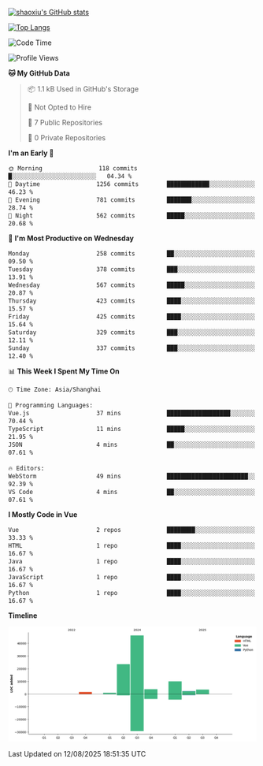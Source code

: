 [![shaoxiu's GitHub stats](https://github-readme-stats.vercel.app/api?username=shaoxiu&count_private=true&show_icons=true)](https://github.com/anuraghazra/github-readme-stats)

[![Top Langs](https://github-readme-stats.vercel.app/api/top-langs/?username=shaoxiu&layout=compact)](https://github.com/anuraghazra/github-readme-stats)


<!--START_SECTION:waka-->
![Code Time](http://img.shields.io/badge/Code%20Time-184%20hrs%2057%20mins-blue)

![Profile Views](http://img.shields.io/badge/Profile%20Views-0-blue)

**🐱 My GitHub Data** 

> 📦 1.1 kB Used in GitHub's Storage 
 > 
> 🚫 Not Opted to Hire
 > 
> 📜 7 Public Repositories 
 > 
> 🔑 0 Private Repositories 
 > 
**I'm an Early 🐤** 

```text
🌞 Morning                118 commits         █░░░░░░░░░░░░░░░░░░░░░░░░   04.34 % 
🌆 Daytime                1256 commits        ████████████░░░░░░░░░░░░░   46.23 % 
🌃 Evening                781 commits         ███████░░░░░░░░░░░░░░░░░░   28.74 % 
🌙 Night                  562 commits         █████░░░░░░░░░░░░░░░░░░░░   20.68 % 
```
📅 **I'm Most Productive on Wednesday** 

```text
Monday                   258 commits         ██░░░░░░░░░░░░░░░░░░░░░░░   09.50 % 
Tuesday                  378 commits         ███░░░░░░░░░░░░░░░░░░░░░░   13.91 % 
Wednesday                567 commits         █████░░░░░░░░░░░░░░░░░░░░   20.87 % 
Thursday                 423 commits         ████░░░░░░░░░░░░░░░░░░░░░   15.57 % 
Friday                   425 commits         ████░░░░░░░░░░░░░░░░░░░░░   15.64 % 
Saturday                 329 commits         ███░░░░░░░░░░░░░░░░░░░░░░   12.11 % 
Sunday                   337 commits         ███░░░░░░░░░░░░░░░░░░░░░░   12.40 % 
```


📊 **This Week I Spent My Time On** 

```text
🕑︎ Time Zone: Asia/Shanghai

💬 Programming Languages: 
Vue.js                   37 mins             ██████████████████░░░░░░░   70.44 % 
TypeScript               11 mins             █████░░░░░░░░░░░░░░░░░░░░   21.95 % 
JSON                     4 mins              ██░░░░░░░░░░░░░░░░░░░░░░░   07.61 % 

🔥 Editors: 
WebStorm                 49 mins             ███████████████████████░░   92.39 % 
VS Code                  4 mins              ██░░░░░░░░░░░░░░░░░░░░░░░   07.61 % 
```

**I Mostly Code in Vue** 

```text
Vue                      2 repos             ████████░░░░░░░░░░░░░░░░░   33.33 % 
HTML                     1 repo              ████░░░░░░░░░░░░░░░░░░░░░   16.67 % 
Java                     1 repo              ████░░░░░░░░░░░░░░░░░░░░░   16.67 % 
JavaScript               1 repo              ████░░░░░░░░░░░░░░░░░░░░░   16.67 % 
Python                   1 repo              ████░░░░░░░░░░░░░░░░░░░░░   16.67 % 
```



**Timeline**

![Lines of Code chart](https://raw.githubusercontent.com/shaoxiu/shaoxiu/main/assets/bar_graph.png)


 Last Updated on 12/08/2025 18:51:35 UTC
<!--END_SECTION:waka-->
